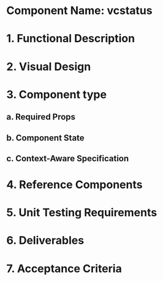 # Component Name:  vcstatus  #
# 1. Functional Description #
# 2. Visual Design #
# 3. Component type #
## a. Required Props ##
## b. Component State ##
## c. Context-Aware Specification ##
# 4. Reference Components #
# 5. Unit Testing Requirements #
# 6. Deliverables #
# 7. Acceptance Criteria #
